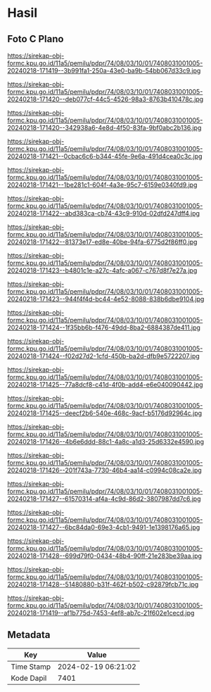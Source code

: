# Hasil

## Foto C Plano

https://sirekap-obj-formc.kpu.go.id/11a5/pemilu/pdpr/74/08/03/10/01/7408031001005-20240218-171419--3b991fa1-250a-43e0-ba9b-54bb067d33c9.jpg

https://sirekap-obj-formc.kpu.go.id/11a5/pemilu/pdpr/74/08/03/10/01/7408031001005-20240218-171420--deb077cf-44c5-4526-98a3-8763b410478c.jpg

https://sirekap-obj-formc.kpu.go.id/11a5/pemilu/pdpr/74/08/03/10/01/7408031001005-20240218-171420--342938a6-4e8d-4f50-83fa-9bf0abc2b136.jpg

https://sirekap-obj-formc.kpu.go.id/11a5/pemilu/pdpr/74/08/03/10/01/7408031001005-20240218-171421--0cbac6c6-b344-45fe-9e6a-491d4cea0c3c.jpg

https://sirekap-obj-formc.kpu.go.id/11a5/pemilu/pdpr/74/08/03/10/01/7408031001005-20240218-171421--1be281c1-604f-4a3e-95c7-6159e0340fd9.jpg

https://sirekap-obj-formc.kpu.go.id/11a5/pemilu/pdpr/74/08/03/10/01/7408031001005-20240218-171422--abd383ca-cb74-43c9-910d-02dfd247dff4.jpg

https://sirekap-obj-formc.kpu.go.id/11a5/pemilu/pdpr/74/08/03/10/01/7408031001005-20240218-171422--81373e17-ed8e-40be-94fa-6775d2f86ff0.jpg

https://sirekap-obj-formc.kpu.go.id/11a5/pemilu/pdpr/74/08/03/10/01/7408031001005-20240218-171423--b4801c1e-a27c-4afc-a067-c767d8f7e27a.jpg

https://sirekap-obj-formc.kpu.go.id/11a5/pemilu/pdpr/74/08/03/10/01/7408031001005-20240218-171423--944f4f4d-bc44-4e52-8088-838b6dbe9104.jpg

https://sirekap-obj-formc.kpu.go.id/11a5/pemilu/pdpr/74/08/03/10/01/7408031001005-20240218-171424--1f35bb6b-f476-49dd-8ba2-6884387de411.jpg

https://sirekap-obj-formc.kpu.go.id/11a5/pemilu/pdpr/74/08/03/10/01/7408031001005-20240218-171424--f02d27d2-1cfd-450b-ba2d-dfb9e5722207.jpg

https://sirekap-obj-formc.kpu.go.id/11a5/pemilu/pdpr/74/08/03/10/01/7408031001005-20240218-171425--77a8dcf8-c41d-4f0b-add4-e6e040090442.jpg

https://sirekap-obj-formc.kpu.go.id/11a5/pemilu/pdpr/74/08/03/10/01/7408031001005-20240218-171425--deecf2b6-540e-468c-9acf-b5176d92964c.jpg

https://sirekap-obj-formc.kpu.go.id/11a5/pemilu/pdpr/74/08/03/10/01/7408031001005-20240218-171426--4b6e6ddd-88c1-4a8c-a1d3-25d6332e4590.jpg

https://sirekap-obj-formc.kpu.go.id/11a5/pemilu/pdpr/74/08/03/10/01/7408031001005-20240218-171426--201f743a-7730-46b4-aa14-c0994c08ca2e.jpg

https://sirekap-obj-formc.kpu.go.id/11a5/pemilu/pdpr/74/08/03/10/01/7408031001005-20240218-171427--61570314-af4a-4c9d-86d2-3807987dd7c6.jpg

https://sirekap-obj-formc.kpu.go.id/11a5/pemilu/pdpr/74/08/03/10/01/7408031001005-20240218-171427--6bc84da0-69e3-4cb1-9491-1e1398176a65.jpg

https://sirekap-obj-formc.kpu.go.id/11a5/pemilu/pdpr/74/08/03/10/01/7408031001005-20240218-171428--699d79f0-0434-48b4-90ff-21e283be39aa.jpg

https://sirekap-obj-formc.kpu.go.id/11a5/pemilu/pdpr/74/08/03/10/01/7408031001005-20240218-171428--51480880-b31f-462f-b502-c92879fcb71c.jpg

https://sirekap-obj-formc.kpu.go.id/11a5/pemilu/pdpr/74/08/03/10/01/7408031001005-20240218-171419--af1b775d-7453-4ef8-ab7c-21f602e1cecd.jpg


## Metadata

| Key        | Value               |
| ---------- | ------------------- |
| Time Stamp | 2024-02-19 06:21:02 |
| Kode Dapil | 7401                |



